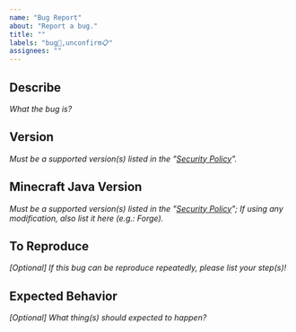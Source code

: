 ```yaml
---
name: "Bug Report"
about: "Report a bug."
title: ""
labels: "bug🐛,unconfirm📋"
assignees: ""
---
```

## Describe

*What the bug is?*



## Version

*Must be a supported version(s) listed in the "[Security Policy](https://github.com/hugoalh/Minecraft.Java.DataPack.DisableMinecraftAdvancement/security/policy)".*



## Minecraft Java Version

*Must be a supported version(s) listed in the "[Security Policy](https://github.com/hugoalh/Minecraft.Java.DataPack.DisableMinecraftAdvancement/security/policy)"; If using any modification, also list it here (e.g.: Forge).*



## To Reproduce

*\[Optional\] If this bug can be reproduce repeatedly, please list your step(s)!*



## Expected Behavior

*\[Optional\] What thing(s) should expected to happen?*


